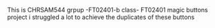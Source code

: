 This is CHRSAM544 grpup -FT02401-b
class- FT02401
magic buttons project
i struggled a lot to achieve the duplicates of these buttons
